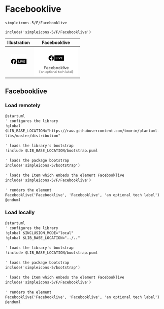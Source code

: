 # Facebooklive


```text
simpleicons-5/F/Facebooklive
```

```text
include('simpleicons-5/F/Facebooklive')
```



| Illustration | Facebooklive |
| :---: | :---: |
| ![illustration for Illustration](../../simpleicons-5/F/Facebooklive.png) | ![illustration for Facebooklive](../../simpleicons-5/F/Facebooklive.Local.png) |




## Facebooklive

### Load remotely
```plantuml
@startuml
' configures the library
!global $LIB_BASE_LOCATION="https://raw.githubusercontent.com/tmorin/plantuml-libs/master/distribution"

' loads the library's bootstrap
!include $LIB_BASE_LOCATION/bootstrap.puml

' loads the package bootstrap
include('simpleicons-5/bootstrap')

' loads the Item which embeds the element Facebooklive
include('simpleicons-5/F/Facebooklive')

' renders the element
Facebooklive('Facebooklive', 'Facebooklive', 'an optional tech label')
@enduml
```

### Load locally
```plantuml
@startuml
' configures the library
!global $INCLUSION_MODE="local"
!global $LIB_BASE_LOCATION="../.."

' loads the library's bootstrap
!include $LIB_BASE_LOCATION/bootstrap.puml

' loads the package bootstrap
include('simpleicons-5/bootstrap')

' loads the Item which embeds the element Facebooklive
include('simpleicons-5/F/Facebooklive')

' renders the element
Facebooklive('Facebooklive', 'Facebooklive', 'an optional tech label')
@enduml
```

